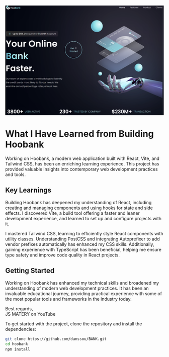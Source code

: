 ![Hoobank Website](src\assets\cover.png)

# What I Have Learned from Building Hoobank

Working on Hoobank, a modern web application built with React, Vite, and Tailwind CSS, has been an enriching learning experience. This project has provided valuable insights into contemporary web development practices and tools.

## Key Learnings

Building Hoobank has deepened my understanding of React, including creating and managing components and using hooks for state and side effects. I discovered Vite, a build tool offering a faster and leaner development experience, and learned to set up and configure projects with it.

I mastered Tailwind CSS, learning to efficiently style React components with utility classes. Understanding PostCSS and integrating Autoprefixer to add vendor prefixes automatically has enhanced my CSS skills. Additionally, gaining experience with TypeScript has been beneficial, helping me ensure type safety and improve code quality in React projects.

## Getting Started

Working on Hoobank has enhanced my technical skills and broadened my understanding of modern web development practices. It has been an invaluable educational journey, providing practical experience with some of the most popular tools and frameworks in the industry today.

Best regards,  
JS MATERY on YouTube


To get started with the project, clone the repository and install the dependencies:

```bash
git clone https://github.com/danssou/BANK.git
cd hoobank
npm install
```